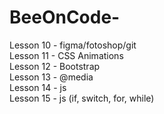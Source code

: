 # BeeOnCode-
Lesson 10 - figma/fotoshop/git <br>
Lesson 11 - CSS Animations <br>
Lesson 12 - Bootstrap <br>
Lesson 13 - @media <br>
Lesson 14 - js <br>
Lesson 15 - js (if, switch, for, while) <br>



